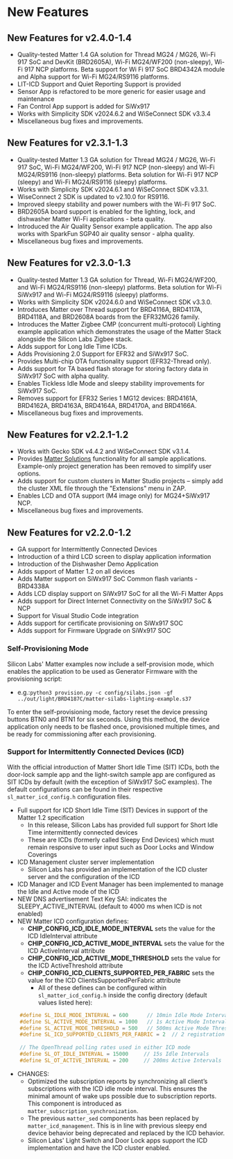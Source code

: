 # New Features

## New Features for v2.4.0-1.4

- Quality-tested Matter 1.4 GA solution for Thread MG24 / MG26, Wi-Fi 917 SoC and DevKit (BRD2605A), Wi-Fi MG24/WF200 (non-sleepy), Wi-Fi 917 NCP platforms. Beta support for Wi Fi 917 SoC BRD4342A module and Alpha support for Wi-Fi MG24/RS9116 platforms.
- LIT-ICD Support and Quiet Reporting Support is provided
- Sensor App is refactored to be more generic for easier usage and maintenance
- Fan Control App support is added for SiWx917
- Works with Simplicity SDK v2024.6.2 and WiSeConnect SDK v3.3.4
- Miscellaneous bug fixes and improvements.

## New Features for v2.3.1-1.3

- Quality-tested Matter 1.3 GA solution for Thread MG24 / MG26, Wi-Fi 917 SoC, Wi-Fi MG24/WF200, Wi-Fi 917 NCP (non-sleepy) and Wi-Fi MG24/RS9116 (non-sleepy) platforms. Beta solution for Wi-Fi 917 NCP (sleepy) and Wi-Fi MG24/RS9116 (sleepy) platforms.
- Works with Simplicity SDK v2024.6.1 and WiSeConnect SDK v3.3.1.
- WiseConnect 2 SDK is updated to v2.10.0 for RS9116.
- Improved sleepy stability and power numbers with the Wi-Fi 917 SoC.
- BRD2605A board support is enabled for the lighting, lock, and dishwasher Matter Wi-Fi applications - beta quality.
- Introduced the Air Quality Sensor example application. The app also works with SparkFun SGP40 air quality sensor - alpha quality.
- Miscellaneous bug fixes and improvements.

## New Features for v2.3.0-1.3

- Quality-tested Matter 1.3 GA solution for Thread, Wi-Fi MG24/WF200, and Wi-Fi MG24/RS9116 (non-sleepy) platforms. Beta solution for Wi-Fi SiWx917 and Wi-Fi MG24/RS9116 (sleepy) platforms.
- Works with Simplicity SDK v2024.6.0 and WiSeConnect SDK v3.3.0.
- Introduces Matter over Thread support for BRD4116A, BRD4117A, BRD4118A, and BRD2608A boards from the EFR32MG26 family.
- Introduces the Matter Zigbee CMP (concurrent multi-protocol) Lighting example application which demonstrates the usage of the Matter Stack alongside the Silicon Labs Zigbee stack.
- Adds support for Long Idle Time ICDs.
- Adds Provisioning 2.0 Support for EFR32 and SiWx917 SoC.
- Provides Multi-chip OTA functionality support (EFR32-Thread only).
- Adds support for TA based flash storage for storing factory data in SiWx917 SoC with alpha quality.
- Enables Tickless Idle Mode and sleepy stability improvements for SiWx917 SoC.
- Removes support for EFR32 Series 1 MG12 devices: BRD4161A, BRD4162A, BRD4163A, BRD4164A, BRD4170A, and BRD4166A.
- Miscellaneous bug fixes and improvements.

## New Features for v2.2.1-1.2

- Works with Gecko SDK v4.4.2 and WiSeConnect SDK v3.1.4.
- Provides [Matter Solutions](../sld248-matter-overview-guides/matter-solutions.md) functionality for all sample applications. Example-only project generation has been removed to simplify user options.
- Adds support for custom clusters in Matter Studio projects – simply add the cluster XML file through the "Extensions" menu in ZAP.
- Enables LCD and OTA support (M4 image only) for MG24+SiWx917 NCP.
- Miscellaneous bug fixes and improvements.

## New Features for v2.2.0-1.2

- GA support for Intermittently Connected Devices
- Introduction of a third LCD screen to display application information
- Introduction of the Dishwasher Demo Application
- Adds support of Matter 1.2 on all devices
- Adds Matter support on SiWx917 SoC Common flash variants - BRD4338A
- Adds LCD display support on SiWx917 SoC for all the Wi-Fi Matter Apps
- Adds support for Direct Internet Connectivity on the SiWx917 SoC & NCP
- Support for Visual Studio Code integration
- Adds support for certificate provisioning on SiWx917 SOC
- Adds support for Firmware Upgrade on SiWx917 SOC

### Self-Provisioning Mode

Silicon Labs' Matter examples now include a self-provision mode, which enables the application to be used as Generator Firmware with the provisioning script:

- e.g.:`python3 provision.py -c config/silabs.json -gf ../out/light/BRD4187C/matter-silabs-lighting-example.s37`

To enter the self-provisioning mode, factory reset the device pressing buttons BTN0 and BTN1 for six seconds. Using this method, the device application only needs to be flashed once, provisioned multiple times, and be ready for commissioning after each provisioning.

### Support for Intermittently Connected Devices (ICD)

With the official introduction of Matter Short Idle Time (SIT) ICDs, both the door-lock sample app and the light-switch sample app are configured as SIT ICDs by default (with the exception of SiWx917 SoC examples).
The default configurations can be found in their respective `sl_matter_icd_config.h` configuration files.

- Full support for ICD Short Idle Time (SIT) Devices in support of the Matter 1.2 specification
  - In this release, Silicon Labs has provided full support for Short Idle Time intermittently connected devices
  - These are ICDs (formerly called Sleepy End Devices) which must remain responsive to user input such as Door Locks and Window Coverings
- ICD Management cluster server implementation
  - Silicon Labs has provided an implementation of the ICD cluster server and the configuration of the ICD
- ICD Manager and ICD Event Manager has been implemented to manage the Idle and Active mode of the ICD
- NEW DNS advertisement Text Key SAI: indicates the SLEEPY_ACTIVE_INTERVAL (default to 4000 ms when ICD is not enabled)
- NEW Matter ICD configuration defines:
  - **CHIP_CONFIG_ICD_IDLE_MODE_INTERVAL** sets the value for the ICD IdleInterval attribute
  - **CHIP_CONFIG_ICD_ACTIVE_MODE_INTERVAL** sets the value for the ICD ActiveInterval attribute
  - **CHIP_CONFIG_ICD_ACTIVE_MODE_THRESHOLD** sets the value for the ICD ActiveThreshold attribute
  - **CHIP_CONFIG_ICD_CLIENTS_SUPPORTED_PER_FABRIC** sets the value for the ICD ClientsSupportedPerFabric attribute
    - All of these defines can be configured within `sl_matter_icd_config.h` inside the config directory (default values listed here):

```cpp
    #define SL_IDLE_MODE_INTERVAL = 600      // 10min Idle Mode Interval
    #define SL_ACTIVE_MODE_INTERVAL = 1000   // 1s Active Mode Interval
    #define SL_ACTIVE_MODE_THRESHOLD = 500   // 500ms Active Mode Threshold
    #define SL_ICD_SUPPORTED_CLIENTS_PER_FABRIC = 2  // 2 registration slots per fabric
    
    // The OpenThread polling rates used in either ICD mode
    #define SL_OT_IDLE_INTERVAL = 15000     // 15s Idle Intervals
    #define SL_OT_ACTIVE_INTERVAL = 200     // 200ms Active Intervals
```

- CHANGES:
  - Optimized the subscription reports by synchronizing all client’s subscriptions with the ICD idle mode interval. This ensures the minimal amount of wake ups possible due to subscription reports. This component is introduced as `matter_subscription_synchronization`.
  - The previous `matter_sed` components has been replaced by `matter_icd_management`. This is in line with previous sleepy end device behavior being deprecated and replaced by the ICD behavior.
  - Silicon Labs' Light Switch and Door Lock apps support the ICD implementation and have the ICD cluster enabled.

